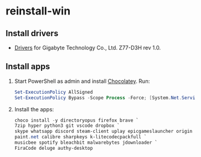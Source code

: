 # reinstall-win

## Install drivers

- [Drivers](https://www.gigabyte.com/Motherboard/GA-Z77-D3H-rev-10/support#support-dl-driver-audio)
  for Gigabyte Technology Co., Ltd. Z77-D3H rev 1.0.

## Install apps

1. Start PowerShell as admin and install [Chocolatey](https://chocolatey.org/install). Run:

   ```powershell
   Set-ExecutionPolicy AllSigned
   Set-ExecutionPolicy Bypass -Scope Process -Force; [System.Net.ServicePointManager]::SecurityProtocol = [System.Net.ServicePointManager]::SecurityProtocol -bor 3072; iex ((New-Object System.Net.WebClient).DownloadString('https://chocolatey.org/install.ps1'))
   ```

1. Install the apps:

   ```powershell
   choco install -y directoryopus firefox brave `
   7zip hyper python3 git vscode dropbox `
   skype whatsapp discord steam-client uplay epicgameslauncher origin `
   paint.net calibre sharpkeys k-litecodecpackfull `
   musicbee spotify bleachbit malwarebytes jdownloader `
   FiraCode deluge authy-desktop
   ```
